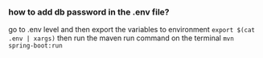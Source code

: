 ### how to add db password in the .env file?

go to .env level and then export  the variables to environment
```export $(cat .env | xargs)```
then run the maven run command on the terminal
```mvn spring-boot:run```


